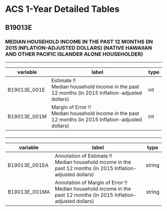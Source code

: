 # ACS 1-Year Detailed Tables

## B19013E

### MEDIAN HOUSEHOLD INCOME IN THE PAST 12 MONTHS (IN 2015 INFLATION-ADJUSTED DOLLARS) (NATIVE HAWAIIAN AND OTHER PACIFIC ISLANDER ALONE HOUSEHOLDER)

___

| variable | label | type |
| ----- | ----- | ----- |
| B19013E_001E | Estimate !!<br>Median household income in the past 12 months (in 2015 Inflation-adjusted dollars) | int |
| B19013E_001M | Margin of Error !!<br>Median household income in the past 12 months (in 2015 Inflation-adjusted dollars) | int |
### 

___

| variable | label | type |
| ----- | ----- | ----- |
| B19013E_001EA | Annotation of Estimate !!<br>Median household income in the past 12 months (in 2015 Inflation-adjusted dollars) | string |
| B19013E_001MA | Annotation of Margin of Error !!<br>Median household income in the past 12 months (in 2015 Inflation-adjusted dollars) | string |

